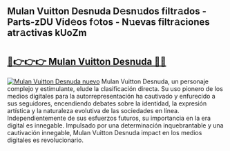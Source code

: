 ## Mulan Vuitton Desnuda D𝚎sn𝚞dos filtr𝚊dos - Parts-zDU Vid𝚎os f𝚘tos - N𝚞evas filtr𝚊ciones atr𝚊ctivas kUoZm

# <h2><a href="http://mb6sqn.tromn.icu/?c=Mulan+Vuitton+Desnuda">🔗👉👉👉 Mulan Vuitton Desnuda 🔗🔗</a></h2>

[![Mulan Vuitton Desnuda nuevo](https://i.imgur.com/pEAQMta.gif)](http://mb6sqn.tromn.icu/?c=Mulan+Vuitton+Desnuda)
Mulan Vuitton Desnuda, un personaje complejo y estimulante, elude la clasificación directa. Su uso pionero de los medios digitales para la autorrepresentación ha cautivado y enfurecido a sus seguidores, encendiendo debates sobre la identidad, la expresión artística y la naturaleza evolutiva de las sociedades en línea. Independientemente de sus esfuerzos futuros, su importancia en la era digital es innegable. Impulsado por una determinación inquebrantable y una cautivación innegable, Mulan Vuitton Desnuda impact en los medios digitales es revolucionario.
